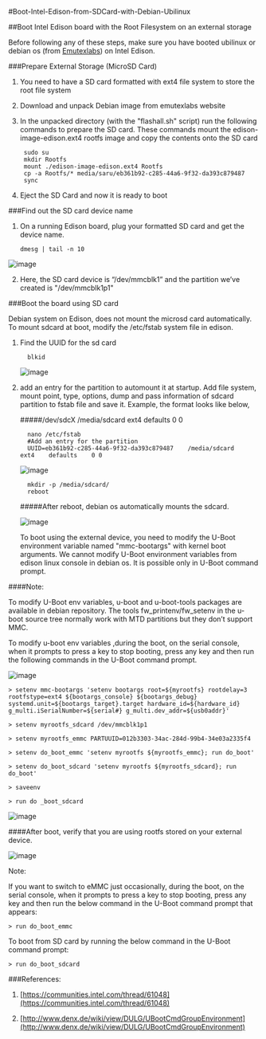 #Boot-Intel-Edison-from-SDCard-with-Debian-Ubilinux

##Boot Intel Edison board with the Root Filesystem on an external storage



Before following any of these steps, make sure you have booted ubilinux or debian os 
(from [Emutexlabs](http://www.emutexlabs.com/)) on Intel Edison.

###Prepare External Storage (MicroSD Card)


1. You need to have a SD card formatted with ext4 file system to store the root file system
2. Download and unpack Debian image from emutexlabs website
3. In the unpacked directory (with the "flashall.sh" script) run the following commands to
   prepare the SD card. These commands mount the edison-image-edison.ext4 rootfs image and 
   copy the contents onto the SD card
  
        sudo su
        mkdir Rootfs
        mount ./edison-image-edison.ext4 Rootfs
        cp -a Rootfs/* media/saru/eb361b92-c285-44a6-9f32-da393c879487
        sync
4. Eject the SD Card and now it is ready to boot


###Find out the SD card device name

1.  On a running Edison board, plug your formatted SD card and get the device name.

        dmesg | tail -n 10
        
  ![image](https://github.com/sarweshkumar47/Boot-Intel-Edison-from-SDCard-with-Debian-Ubilinux/blob/master/Screenshots/s1.png?raw=true)
  
2.  Here, the SD card device is “/dev/mmcblk1” and the partition we’ve created is "/dev/mmcblk1p1"
 

###Boot the board using SD card

Debian system on Edison, does not mount the microsd card automatically. To mount sdcard at boot, modify the /etc/fstab system file in edison.

1. Find the UUID for the sd card

         blkid
         
      ![image](https://github.com/sarweshkumar47/Boot-Intel-Edison-from-SDCard-with-Debian-Ubilinux/blob/master/Screenshots/s2.png?raw=true)
      
2. add an entry for the partition to automount it at startup. Add file system, mount point, type, options, dump and pass information of sdcard partition to fstab file and save it. Example, the format looks like below,

   #####/dev/sdcX      /media/sdcard    ext4    defaults    0     0
           
         nano /etc/fstab
         #Add an entry for the partition
         UUID=eb361b92-c285-44a6-9f32-da393c879487    /media/sdcard    ext4    defaults    0 0

      ![image](https://github.com/sarweshkumar47/Boot-Intel-Edison-from-SDCard-with-Debian-Ubilinux/blob/master/Screenshots/s3.png?raw=true)
      
         mkdir -p /media/sdcard/
         reboot
   #####After reboot, debian os automatically mounts the sdcard.
   
   ![image](https://github.com/sarweshkumar47/Boot-Intel-Edison-from-SDCard-with-Debian-Ubilinux/blob/master/Screenshots/s4.png?raw=true)
   
    To boot using the external device, you need to modify the U-Boot environment variable named "mmc-bootargs" with kernel boot arguments. We cannot modify U-Boot environment variables from edison linux console in debian os. It is possible only in U-Boot command prompt.



####Note:  

To modify U-Boot env variables, u-boot and u-boot-tools packages are available in debian repository. The tools            fw_printenv/fw_setenv in the u-boot source tree normally work with MTD partitions but they don’t support MMC.


To modify u-boot env variables ,during the boot, on the serial console, when it prompts to press a key to stop    booting, press any key and then run the following commands in the U-Boot command prompt.
   
  ![image](https://github.com/sarweshkumar47/Boot-Intel-Edison-from-SDCard-with-Debian-Ubilinux/blob/master/Screenshots/s5.png)
  
  
  	> setenv mmc-bootargs 'setenv bootargs root=${myrootfs} rootdelay=3 rootfstype=ext4 ${bootargs_console} ${bootargs_debug} systemd.unit=${bootargs_target}.target hardware_id=${hardware_id} g_multi.iSerialNumber=${serial#} g_multi.dev_addr=${usb0addr}'

	> setenv myrootfs_sdcard /dev/mmcblk1p1

	> setenv myrootfs_emmc PARTUUID=012b3303-34ac-284d-99b4-34e03a2335f4

	> setenv do_boot_emmc 'setenv myrootfs ${myrootfs_emmc}; run do_boot'

	> setenv do_boot_sdcard 'setenv myrootfs ${myrootfs_sdcard}; run do_boot'

	> saveenv

	> run do _boot_sdcard


![image](https://github.com/sarweshkumar47/Boot-Intel-Edison-from-SDCard-with-Debian-Ubilinux/blob/master/Screenshots/s6.png)


####After boot, verify that you are using rootfs stored on your external device.

![image](https://github.com/sarweshkumar47/Boot-Intel-Edison-from-SDCard-with-Debian-Ubilinux/blob/master/Screenshots/s7.png)


Note: 

If you want to switch to eMMC just occasionally, during the boot, on the serial console, when it prompts to press a key to stop booting, press any key and then run the below command in the U-Boot command prompt that appears:

	> run do_boot_emmc

To boot from SD card by running the below command in the U-Boot command prompt:

	> run do_boot_sdcard

	
###References: 

 1. [https://communities.intel.com/thread/61048](https://communities.intel.com/thread/61048)

 2. [http://www.denx.de/wiki/view/DULG/UBootCmdGroupEnvironment](http://www.denx.de/wiki/view/DULG/UBootCmdGroupEnvironment)
	
